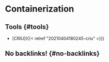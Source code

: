 # Containerization


## Tools {#tools}

-   [CRIU]({{< relref "20210404180245-criu" >}})


## No backlinks! {#no-backlinks}

